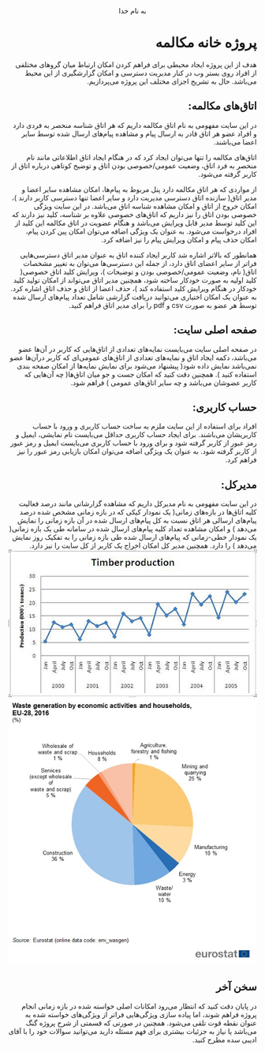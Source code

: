 <div dir="rtl" align="center">
به نام خدا
</div>
<div dir="rtl" align="right">

# پروژه خانه مکالمه
هدف از این پروژه ایجاد محیطی برای فراهم کردن امکان ارتباط میان گرو‌های مختلفی از افراد روی بستر وب در کنار مدیریت دسترسی و امکان گزارشگیری از این محیط می‌باشد. حال به تشریح اجزای مختلف این پروژه می‌پردازیم.

## اتاق‌های مکالمه:
در این سایت مفهومی به نام اتاق مکالمه داریم که هر اتاق شناسه منحصر به فردی دارد و افراد عضو هر اتاق قادر به ارسال پیام و مشاهده پیام‌های ارسال شده توسط سایر اعضا می‌باشند.

اتاق‌های مکالمه را تنها می‌توان ایجاد کرد که در هنگام ایجاد اتاق اطلاعاتی مانند نام منحصر به فرد اتاق، وضعیت عمومی/خصوصی بودن اتاق و توضیح کوتاهی درباره اتاق از کاربر گرفته می‌شود.

 از مواردی که هر اتاق مکالمه دارد پنل مربوط به پیام‌ها، امکان مشاهده سایر اعضا و مدیر اتاق( سازنده اتاق دسترسی مدیریت دارد و سایر اعضا تنها دسترسی کاربر دارند )، امکان خروج از اتاق و امکان مشاهده شناسه اتاق می‌باشد. در این سایت ویژگی خصوصی بودن اتاق را نیز داریم که اتاق‌های خصوصی علاوه بر شناسه، کلید نیز دارند که این کلید توسط مدیر قابل ویرایش می‌باشد و هنگام عضویت در اتاق مکالمه این کلید از افراد درخواست می‌شود. به عنوان یک ویژگی اضافه می‌توان امکان پین کردن پیام، امکان حذف پیام و امکان ویرایش پیام را نیز اضافه کرد.

همانطور که بالاتر اشاره شد کاربر ایجاد کننده اتاق به عنوان مدیر اتاق دسترسی‌هایی فراتر از سایر اعضای اتاق دارد، از جمله این دسترسی‌ها می‌توان به تغییر مشخصات اتاق( نام، وضعیت عمومی/خصوصی بودن و توضیحات )، ویرایش کلید اتاق خصوصی( کلید اولیه به صورت خودکار ساخته شود، همچنین مدیر اتاق می‌تواند از امکان تولید کلید خودکار در هنگام ویرایش کلید استفاده کند )، حذف اعضا از اتاق و حذف اتاق اشاره کرد. به عنوان یک امکان اختیاری می‌توانید دریافت گزارشی شامل تعداد ‌پیام‌های ارسال شده توسط هر عضو به صورت csv و pdf را برای مدیر اتاق فراهم کنید.

## صفحه اصلی سایت:
در صفحه اصلی سایت می‌بایست نمایه‌ها‌ی تعدادی از اتاق‌هایی که کاربر در آن‌ها عضو می‌باشد، دکمه ایجاد اتاق و نمایه‌های تعدادی از اتاق‌های عمومی‌ای که کاربر درآن‌ها عضو نمی‌باشد نمایش داده شود( پیشنهاد می‌شود برای نمایش نمایه‌ها از امکان صفحه بندی استفاده کنید ). همچنین دقت کنید که امکان جست و جو میان اتاق‌ها( چه آن‌هایی که کاربر عضوشان می‌باشد و چه سایر اتاق‌های عمومی ) فراهم شود. 

## حساب کاربری:
افراد برای استفاده از این سایت  ملزم به ساخت حساب کاربری و ورود با حساب کاربریشان می‌باشند. برای ایجاد حساب کاربری حداقل می‌بایست نام نمایشی، ایمیل و رمز عبور از کاربر گرفته شود و برای ورود با حساب کاربری می‌بایست ایمیل و رمز عبور از کاربر گرفته شود. به عنوان یک ویژگی اضافه می‌توان امکان بازیابی رمز عبور را نیز فراهم کرد.

## مدیرکل:
در این سایت مفهومی به نام مدیرکل داریم که مشاهده گزارشاتی مانند درصد فعالیت کلیه اتاق‌ها در بازه‌های زمانی( یک نمودار کیکی که در بازه زمانی مشخص شده درصد پیام‌های ارسالی هر اتاق نسبت به کل پیام‌های ارسال شده در آن بازه زمانی را نمایش می‌دهد ) و امکان مشاهده تعداد کلیه پیام‌های ارسال شده در سامانه طی یک بازه زمانی( یک نمودار خطی-زمانی که پیام‌های ارسال شده طی بازه زمانی را به تفکیک روز نمایش می‌دهد ) را دارد. همچنین مدیر کل امکان اخراج یک کاربر از کل سایت را نیز دارد.
![chart1](https://github.com/MARS-JSU/Internship-Documents/blob/main/General%20Docs/FinalPhase-ChatHouse/chart1.jpg )
![chart2](https://github.com/MARS-JSU/Internship-Documents/blob/main/General%20Docs/FinalPhase-ChatHouse/chart2.jpg )

## سخن آخر
در پایان دقت کنید که انتظار می‌رود امکانات اصلی خواسته شده در بازه زمانی انجام پروژه فراهم شوند، اما پیاده سازی ویژگی‌هایی فراتر از ویژگی‌های خواسته شده به عنوان نقطه قوت تلقی می‌شود. همچنین در صورتی که قسمتی از شرح پروژه گنگ می‌باشد یا نیاز به جزئیات بیشتری برای فهم مسئله دارید می‌توانید سوالات خود را با آقای ادیبی سده مطرح کنید.
